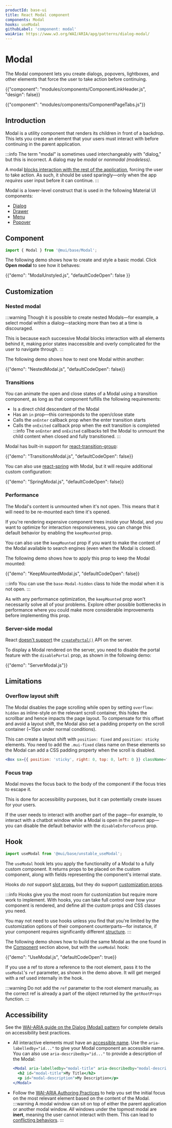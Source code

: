 ```yaml
---
productId: base-ui
title: React Modal component
components: Modal
hooks: useModal
githubLabel: 'component: modal'
waiAria: https://www.w3.org/WAI/ARIA/apg/patterns/dialog-modal/
---
```


# Modal

<p class="description">The Modal component lets you create dialogs, popovers, lightboxes, and other elements that force the user to take action before continuing.</p>

{{"component": "modules/components/ComponentLinkHeader.js", "design": false}}

{{"component": "modules/components/ComponentPageTabs.js"}}

## Introduction

Modal is a utility component that renders its children in front of a backdrop.
This lets you create an element that your users must interact with before continuing in the parent application.

:::info
The term "modal" is sometimes used interchangeably with "dialog," but this is incorrect.
A dialog may be _modal_ or _nonmodal (modeless)_.

A modal [blocks interaction with the rest of the application](https://en.wikipedia.org/wiki/Modal_window), forcing the user to take action.
As such, it should be used sparingly—only when the app _requires_ user input before it can continue.
:::

<!-- Uncomment the next line, once an unstyled dialog component is added in @mui/base -->
<!-- If you are creating a modal dialog, the [`Dialog`](/material-ui/dialog/) component is better suited for this specific use case. -->

Modal is a lower-level construct that is used in the following Material UI components:

- [Dialog](https://mui.com/material-ui/react-dialog/)
- [Drawer](https://mui.com/material-ui/react-drawer/)
- [Menu](https://mui.com/material-ui/react-menu/)
- [Popover](https://mui.com/material-ui/react-popover/)

## Component

```jsx
import { Modal } from '@mui/base/Modal';
```

The following demo shows how to create and style a basic modal.
Click **Open modal** to see how it behaves:

{{"demo": "ModalUnstyled.js", "defaultCodeOpen": false }}

## Customization

### Nested modal

:::warning
Though it is possible to create nested Modals—for example, a select modal within a dialog—stacking more than two at a time is discouraged.

This is because each successive Modal blocks interaction with all elements behind it, making prior states inaccessible and overly complicated for the user to navigate through.
:::

The following demo shows how to nest one Modal within another:

{{"demo": "NestedModal.js", "defaultCodeOpen": false}}

### Transitions

You can animate the open and close states of a Modal using a transition component, as long as that component fulfills the following requirements:

- Is a direct child descendant of the Modal
- Has an `in` prop—this corresponds to the open/close state
- Calls the `onEnter` callback prop when the enter transition starts
- Calls the `onExited` callback prop when the exit transition is completed
  :::info
  The `onEnter` and `onExited` callbacks tell the Modal to unmount the child content when closed and fully transitioned.
  :::

Modal has built-in support for [react-transition-group](https://github.com/reactjs/react-transition-group):

{{"demo": "TransitionsModal.js", "defaultCodeOpen": false}}

You can also use [react-spring](https://github.com/pmndrs/react-spring) with Modal, but it will require additional custom configuration:

{{"demo": "SpringModal.js", "defaultCodeOpen": false}}

### Performance

The Modal's content is unmounted when it's not open.
This means that it will need to be re-mounted each time it's opened.

If you're rendering expensive component trees inside your Modal, and you want to optimize for interaction responsiveness, you can change this default behavior by enabling the `keepMounted` prop.

You can also use the `keepMounted` prop if you want to make the content of the Modal available to search engines (even when the Modal is closed).

The following demo shows how to apply this prop to keep the Modal mounted:

{{"demo": "KeepMountedModal.js", "defaultCodeOpen": false}}

:::info
You can use the `base-Modal-hidden` class to hide the modal when it is not open.
:::

As with any performance optimization, the `keepMounted` prop won't necessarily solve all of your problems.
Explore other possible bottlenecks in performance where you could make more considerable improvements before implementing this prop.

### Server-side modal

React [doesn't support](https://github.com/facebook/react/issues/13097) the [`createPortal()`](https://react.dev/reference/react-dom/createPortal) API on the server.

To display a Modal rendered on the server, you need to disable the portal feature with the `disablePortal` prop, as shown in the following demo:

{{"demo": "ServerModal.js"}}

## Limitations

### Overflow layout shift

The Modal disables the page scrolling while open by setting `overflow: hidden` as inline-style on the relevant scroll container, this hides the scrollbar and hence impacts the page layout.
To compensate for this offset and avoid a layout shift, the Modal also set a padding property on the scroll container (~15px under normal conditions).

This can create a layout shift with `position: fixed` and `position: sticky` elements.
You need to add the `.mui-fixed` class name on these elements so the Modal can add a CSS padding property when the scroll is disabled.

```jsx
<Box sx={{ position: 'sticky', right: 0, top: 0, left: 0 }} className="mui-fixed">
```

### Focus trap

Modal moves the focus back to the body of the component if the focus tries to escape it.

This is done for accessibility purposes, but it can potentially create issues for your users.

If the user needs to interact with another part of the page—for example, to interact with a chatbot window while a Modal is open in the parent app—you can disable the default behavior with the `disableEnforceFocus` prop.

## Hook

```js
import useModal from '@mui/base/unstable_useModal';
```

The `useModal` hook lets you apply the functionality of a Modal to a fully custom component.
It returns props to be placed on the custom component, along with fields representing the component's internal state.

Hooks _do not_ support [slot props](#custom-structure), but they do support [customization props](#customization).

:::info
Hooks give you the most room for customization but require more work to implement.
With hooks, you can take full control over how your component is rendered, and define all the custom props and CSS classes you need.

You may not need to use hooks unless you find that you're limited by the customization options of their component counterparts—for instance, if your component requires significantly different [structure](#anatomy).
:::

The following demo shows how to build the same Modal as the one found in the [Component](#component) section above, but with the `useModal` hook:

{{"demo": "UseModal.js", "defaultCodeOpen": true}}

If you use a ref to store a reference to the root element, pass it to the `useModal`'s `ref` parameter, as shown in the demo above.
It will get merged with a ref used internally in the hook.

:::warning
Do not add the `ref` parameter to the root element manually, as the correct ref is already a part of the object returned by the `getRootProps` function.
:::

## Accessibility

See the [WAI-ARIA guide on the Dialog (Modal) pattern](https://www.w3.org/WAI/ARIA/apg/patterns/dialog-modal/) for complete details on accessibility best practices.

- All interactive elements must have an [accessible name](https://developer.mozilla.org/en-US/docs/Web/Accessibility/ARIA/Attributes/aria-labelledby). Use the `aria-labelledby="id..."` to give your Modal component an accessible name.
  You can also use `aria-describedby="id..."` to provide a description of the Modal:

  ```jsx
  <Modal aria-labelledby="modal-title" aria-describedby="modal-description">
    <h2 id="modal-title">My Title</h2>
    <p id="modal-description">My Description</p>
  </Modal>
  ```

- Follow the [WAI-ARIA Authoring Practices](https://www.w3.org/WAI/ARIA/apg/patterns/dialog-modal/examples/dialog/) to help you set the initial focus on the most relevant element based on the content of the Modal.
  :::warning
  A modal window can sit on top of either the parent application or another modal window.
  _All_ windows under the topmost modal are **inert**, meaning the user cannot interact with them.
  This can lead to [conflicting behaviors](#focus-trap).
  :::
